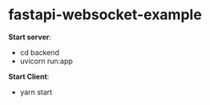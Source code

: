 # fastapi-websocket-example

**Start server**: 
- cd backend
- uvicorn run:app

**Start Client**:
- yarn start